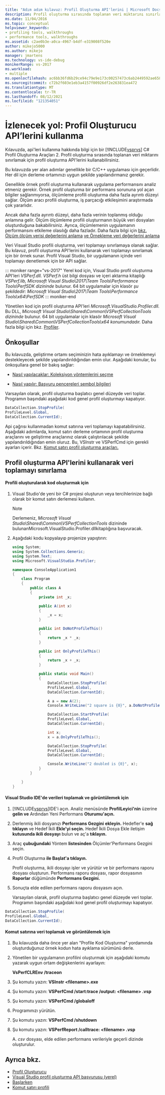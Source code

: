 ```yaml
---
title: "Adım adım kılavuz: Profil Oluşturma API'lerini | Microsoft Docs"
description: Profil oluşturma sırasında toplanan veri miktarını sınırlamak için profil oluşturma API'lerini kullanmayı öğrenin.
ms.date: 11/04/2016
ms.topic: conceptual
helpviewer_keywords:
- profiling tools, walkthroughs
- performance tools, walkthroughs
ms.assetid: c2ae0b3e-a0ca-4967-b4df-e319008f520e
author: mikejo5000
ms.author: mikejo
manager: jmartens
ms.technology: vs-ide-debug
monikerRange: vs-2017
ms.workload:
- multiple
ms.openlocfilehash: ac6bb36fd6b29ce94c79e9e173c00257473c6ab2449592ae658eda47153d256c
ms.sourcegitcommit: c72b2f603e1eb3a4157f00926df2e263831ea472
ms.translationtype: MT
ms.contentlocale: tr-TR
ms.lasthandoff: 08/12/2021
ms.locfileid: "121354051"
---
```

# <a name="walkthrough-using-profiler-apis"></a>İzlenecek yol: Profil Oluşturucu API’lerini kullanma

Kılavuzda, api'leri kullanma hakkında bilgi için bir [!INCLUDE[vsprvs](../code-quality/includes/vsprvs_md.md)] C# Profil Oluşturma Araçları 2. Profil oluşturma sırasında toplanan veri miktarını sınırlamak için profil oluşturma API'lerini kullanabilirsiniz.

 Bu kılavuzda yer alan adımlar genellikle bir C/C++ uygulaması için geçerlidir. Her dil için derleme ortamınızı uygun şekilde yapılandırmanız gerekir.

 Genellikle örnek profil oluşturma kullanarak uygulama performansını analiz etmeniz gerekir. Örnek profil oluşturma bir performans sorununa yol açan bilgiler sağlanmıyorsa, ölçümleme profili oluşturma daha fazla ayrıntı düzeyi sağlar. Ölçüm aracı profili oluşturma, iş parçacığı etkileşimini araştırmada çok yararlıdır.

 Ancak daha fazla ayrıntı düzeyi, daha fazla verinin toplanmış olduğu anlamına gelir. Ölçüm ölçümleme profili oluşturmanın büyük veri dosyaları oluşturduğuna bakabilirsiniz. Ayrıca, ölçümlemenin uygulamanın performansını etkileme olasılığı daha fazladır. Daha fazla bilgi için [bkz. Ölçüm ölçüm verisi değerlerini anlama](../profiling/understanding-instrumentation-data-values.md) [ve Örnekleme veri değerlerini anlama](../profiling/understanding-sampling-data-values.md)

 Veri Visual Studio profili oluşturma, veri toplamayı sınırlamaya olanak sağlar. Bu kılavuz, profil oluşturma API'lerini kullanarak veri toplamayı sınırlamak için bir örnek sunar. Profil Visual Studio, bir uygulamanın içinde veri toplamayı denetlemek için bir API sağlar.

 ::: moniker range="vs-2017"
 Yerel kod için, Visual Studio profil oluşturma API'leri *VSPerf.dll.* *VSPerf.h* üst bilgi dosyası ve içeri aktarma kitaplığı *VSPerf.lib,* *Microsoft Visual Studio\2017\Team Tools\Performance Tools\PerfSDK dizininde* bulunur.  64 bit uygulamalar için klasör *şu şekildedir: Microsoft Visual Studio\2017\Team Tools\Performance Tools\x64\PerfSDK*
 ::: moniker-end

 Yönetilen kod için profil oluşturma API'leri *Microsoft.VisualStudio.Profiler.dll.* Bu DLL, *Microsoft Visual Studio\Shared\Common\VSPerfCollectionTools dizininde* bulunur. 64 bit uygulamalar için klasör *Microsoft Visual Studio\Shared\Common\VSPerfCollectionTools\x64 konumundadır.* Daha fazla bilgi için bkz. [Profiler](/previous-versions/ms242704(v=vs.140)).

## <a name="prerequisites"></a>Önkoşullar
 Bu kılavuzda, geliştirme ortamı seçiminizin hata ayıklamayı ve örneklemeyi destekleyecek şekilde yapılandırıldığından emin olur. Aşağıdaki konular, bu önkoşullara genel bir bakış sağlar:

- [Nasıl yapılacaklar: Koleksiyon yöntemlerini seçme](../profiling/how-to-choose-collection-methods.md)

- [Nasıl yapılır: Başvuru pencereleri sembol bilgileri](../profiling/how-to-reference-windows-symbol-information.md)

 Varsayılan olarak, profil oluşturma başlatıcı genel düzeyde veri toplar. Programın başındaki aşağıdaki kod genel profil oluşturmayı kapatıyor.

```csharp
DataCollection.StopProfile(
ProfileLevel.Global,
DataCollection.CurrentId);
```

 Api çağrısı kullanmadan komut satırına veri toplamayı kapatabilirsiniz. Aşağıdaki adımlarda, komut satırı derleme ortamının profil oluşturma araçlarını ve geliştirme araçlarınız olarak çalıştırılacak şekilde yapılandırıldığından emin oluruz. Bu, VSInstr ve VSPerfCmd için gerekli ayarları içerir. Bkz. [Komut satırı profil oluşturma araçları.](../profiling/using-the-profiling-tools-from-the-command-line.md)

## <a name="limit-data-collection-using-profiler-apis"></a>Profil oluşturma API'lerini kullanarak veri toplamayı sınırlama

#### <a name="to-create-the-code-to-profile"></a>Profili oluşturularak kod oluşturmak için

1. Visual Studio'de yeni bir C# projesi oluşturun veya tercihlerinize bağlı olarak bir komut satırı derlemesi kullanın.

    > [!NOTE]
    > Derlemeniz, *Microsoft Visual Studio\Shared\Common\VSPerfCollectionTools* dizininde bulunanMicrosoft.VisualStudio.Profiler.dllkitaplığına başvuracak. 

2. Aşağıdaki kodu kopyalayıp projenize yapıştırın:

    ```csharp
    using System;
    using System.Collections.Generic;
    using System.Text;
    using Microsoft.VisualStudio.Profiler;

    namespace ConsoleApplication1
    {
        class Program
        {
            public class A
            {
                private int _x;

                public A(int x)
                {
                    _x = x;
                }

                public int DoNotProfileThis()
                {
                    return _x * _x;
                }

                public int OnlyProfileThis()
                {
                    return _x + _x;
                }

                public static void Main()
                {
                    DataCollection.StopProfile(
                    ProfileLevel.Global,
                    DataCollection.CurrentId);

                    A a = new A(2);
                    Console.WriteLine("2 square is {0}", a.DoNotProfileThis());

                    DataCollection.StartProfile(
                    ProfileLevel.Global,
                    DataCollection.CurrentId);

                    int x;
                    x = a.OnlyProfileThis();

                    DataCollection.StopProfile(
                    ProfileLevel.Global,
                    DataCollection.CurrentId);

                    Console.WriteLine("2 doubled is {0}", x);
                }
            }

        }
    }
    ```

#### <a name="to-collect-and-view-data-in-the-visual-studio-ide"></a>Visual Studio IDE'de verileri toplamak ve görüntülemek için

1. [!INCLUDE[vsprvs](../code-quality/includes/vsprvs_md.md)]IDE'i açın. Analiz menüsünde **ProfilLeyici'nin** üzerine **gelin ve** Ardından Yeni Performans **Oturumu'açın.**

2. Derlenmiş ikili dosyanızı **Performans Gezgini** **ekleyin.** Hedefler'e **sağ tıklayın** ve Hedef İkili **Ekle'yi seçin.** Hedef İkili Dosya Ekle iletişim **kutusunda ikili dosyayı** bulun ve aç'a **tıklayın.**

3. Araç **çubuğundaki** Yöntem **listesinden** Ölçümler'Performans Gezgini seçin. 

4. Profil Oluşturma **ile Başlat'a tıklayın.**

    Profil oluşturma, ikili dosyayı işler ve yürütür ve bir performans raporu dosyası oluşturun. Performans raporu dosyası, rapor dosyasının **Raporlar** düğümünde **Performans Gezgini.**

5. Sonuçta elde edilen performans raporu dosyasını açın.

   Varsayılan olarak, profil oluşturma başlatıcı genel düzeyde veri toplar. Programın başındaki aşağıdaki kod genel profil oluşturmayı kapatıyor.

```csharp
DataCollection.StopProfile(
ProfileLevel.Global,
DataCollection.CurrentId);
```

#### <a name="to-collect-and-view-data-at-the-command-line"></a>Komut satırına veri toplamak ve görüntülemek için

1. Bu kılavuzda daha önce yer alan "Profile Kod Oluşturma" yordamında oluşturduğunuz örnek kodun hata ayıklama sürümünü derle.

2. Yönetilen bir uygulamanın profilini oluşturmak için aşağıdaki komutu yazarak uygun ortam değişkenlerini ayarlayın:

     **VsPerfCLREnv /traceon**

3. Şu komutu yazın: **VSInstr \<filename>.exe**

4. Şu komutu yazın: **VSPerfCmd /start:trace /output: \<filename> .vsp**

5. Şu komutu yazın: **VSPerfCmd /globaloff**

6. Programınızı yürütün.

7. Şu komutu yazın: **VSPerfCmd /shutdown**

8. Şu komutu yazın: **VSPerfReport /calltrace: \<filename> .vsp**

     A. *csv* dosyası, elde edilen performans verileriyle geçerli dizinde oluşturulur.

## <a name="see-also"></a>Ayrıca bkz.

- [Profil Oluşturucu](/previous-versions/ms242704(v=vs.140))
- [Visual Studio profil oluşturma API başvurusu (yerel)](../profiling/visual-studio-profiler-api-reference-native.md)
- [Başlarken](../profiling/getting-started-with-performance-tools.md)
- [Komut satırı profili](../profiling/using-the-profiling-tools-from-the-command-line.md)
